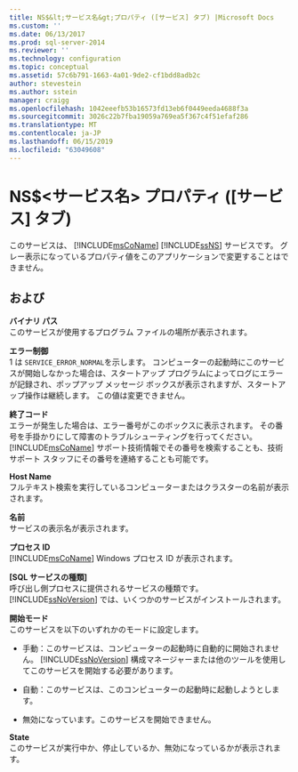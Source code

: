 ```yaml
---
title: NS$&lt;サービス名&gt;プロパティ ([サービス] タブ) |Microsoft Docs
ms.custom: ''
ms.date: 06/13/2017
ms.prod: sql-server-2014
ms.reviewer: ''
ms.technology: configuration
ms.topic: conceptual
ms.assetid: 57c6b791-1663-4a01-9de2-cf1bdd8adb2c
author: stevestein
ms.author: sstein
manager: craigg
ms.openlocfilehash: 1042eeefb53b16573fd13eb6f0449eeda4688f3a
ms.sourcegitcommit: 3026c22b7fba19059a769ea5f367c4f51efaf286
ms.translationtype: MT
ms.contentlocale: ja-JP
ms.lasthandoff: 06/15/2019
ms.locfileid: "63049608"
---
```

# <a name="nsltservice-namegt-properties-service-tab"></a>NS$&lt;サービス名&gt; プロパティ ([サービス] タブ)
  このサービスは、 [!INCLUDE[msCoName](../../includes/msconame-md.md)] [!INCLUDE[ssNS](../../includes/ssns-md.md)] サービスです。 グレー表示になっているプロパティ値をこのアプリケーションで変更することはできません。  
  
## <a name="options"></a>および  
 **バイナリ パス**  
 このサービスが使用するプログラム ファイルの場所が表示されます。  
  
 **エラー制御**  
 1 は `SERVICE_ERROR_NORMAL`を示します。 コンピューターの起動時にこのサービスが開始しなかった場合は、スタートアップ プログラムによってログにエラーが記録され、ポップアップ メッセージ ボックスが表示されますが、スタートアップ操作は継続します。 この値は変更できません。  
  
 **終了コード**  
 エラーが発生した場合は、エラー番号がこのボックスに表示されます。 その番号を手掛かりにして障害のトラブルシューティングを行ってください。 [!INCLUDE[msCoName](../../includes/msconame-md.md)] サポート技術情報でその番号を検索することも、技術サポート スタッフにその番号を連絡することも可能です。  
  
 **Host Name**  
 フルテキスト検索を実行しているコンピューターまたはクラスターの名前が表示されます。  
  
 **名前**  
 サービスの表示名が表示されます。  
  
 **プロセス ID**  
 [!INCLUDE[msCoName](../../includes/msconame-md.md)] Windows プロセス ID が表示されます。  
  
 **[SQL サービスの種類]**  
 呼び出し側プロセスに提供されるサービスの種類です。 [!INCLUDE[ssNoVersion](../../includes/ssnoversion-md.md)] では、いくつかのサービスがインストールされます。  
  
 **開始モード**  
 このサービスを以下のいずれかのモードに設定します。  
  
-   手動：このサービスは、コンピューターの起動時に自動的に開始されません。 [!INCLUDE[ssNoVersion](../../includes/ssnoversion-md.md)] 構成マネージャーまたは他のツールを使用してこのサービスを開始する必要があります。  
  
-   自動：このサービスは、このコンピューターの起動時に起動しようとします。  
  
-   無効になっています。このサービスを開始できません。  
  
 **State**  
 このサービスが実行中か、停止しているか、無効になっているかが表示されます。  
  
  
